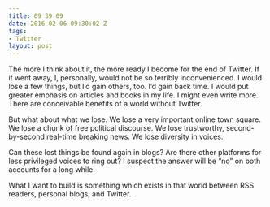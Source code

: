 ```yaml
---
title: 09 39 09
date: 2016-02-06 09:30:02 Z
tags:
- Twitter
layout: post
---
```


The more I think about it, the more ready I become for the end of Twitter. If it went away, I, personally, would not be so terribly inconvenienced. I would lose a few things, but I’d gain others, too. I’d gain back time. I would put greater emphasis on articles and books in my life. I might even write more. There are conceivable benefits of a world without Twitter.

But what about what we lose. We lose a very important online town square. We lose a chunk of free political discourse. We lose trustworthy, second-by-second real-time breaking news. We lose diversity in voices.

Can these lost things be found again in blogs? Are there other platforms for less privileged voices to ring out? I suspect the answer will be “no” on both accounts for a long while.

What I want to build is something which exists in that world between RSS readers, personal blogs, and Twitter.